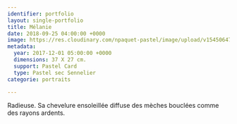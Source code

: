 ```yaml
---
identifier: portfolio
layout: single-portfolio
title: Mélanie
date: 2018-09-25 04:00:00 +0000
image: https://res.cloudinary.com/npaquet-pastel/image/upload/v1545064799/Version-3-6.jpg
metadata:
  year: 2017-12-01 05:00:00 +0000
  dimensions: 37 X 27 cm.
  support: Pastel Card
  type: Pastel sec Sennelier
categorie: portraits

---
```

Radieuse. Sa chevelure ensoleillée diffuse des mèches bouclées comme des rayons ardents.